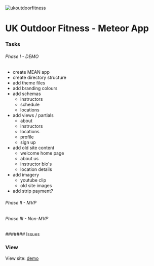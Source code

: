 ![ukoutdoorfitness](http://www.ukoutdoorfitness.com/wp-content/uploads/2014/05/ukod_logo.png)

# UK Outdoor Fitness - Meteor App

### Tasks

###### Phase I - DEMO
  * create MEAN app
  * create directory structure
  * add theme files
  * add branding colours
  * add schemas
    - instructors
    - schedule
    - locations
  * add views / partials
    - about
    - instructors
    - locations
    - profile
    - sign up
  * add old site content
    - welcome home page
    - about us
    - instructor bio's
    - location details
  * add imagery
    - youtube clip
    - old site images
  * add strip payment?

###### Phase II - MVP

###### Phase III - Non-MVP

####### Issues

### View

View site: [demo](https://jbeasley123.github.io/)
